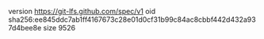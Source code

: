 version https://git-lfs.github.com/spec/v1
oid sha256:ee845ddc7ab1ff4167673c28e01d0cf31b99c84ac8cbbf442d432a937d4bee8e
size 9526
